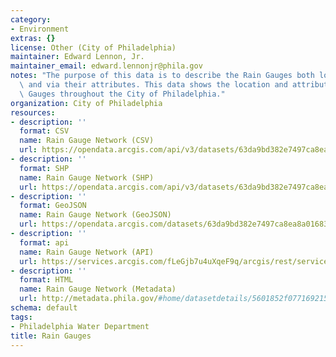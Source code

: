 ```yaml
---
category:
- Environment
extras: {}
license: Other (City of Philadelphia)
maintainer: Edward Lennon, Jr.
maintainer_email: edward.lennonjr@phila.gov
notes: "The purpose of this data is to describe the Rain Gauges both locationally\
  \ and via their attributes. This data shows the location and attributes of Rain\
  \ Gauges throughout the City of Philadelphia."
organization: City of Philadelphia
resources:
- description: ''
  format: CSV
  name: Rain Gauge Network (CSV)
  url: https://opendata.arcgis.com/api/v3/datasets/63da9bd382e7497ca8ea8a01683cca6a_0/downloads/data?format=csv&spatialRefId=4326
- description: ''
  format: SHP
  name: Rain Gauge Network (SHP)
  url: https://opendata.arcgis.com/api/v3/datasets/63da9bd382e7497ca8ea8a01683cca6a_0/downloads/data?format=shp&spatialRefId=4326
- description: ''
  format: GeoJSON
  name: Rain Gauge Network (GeoJSON)
  url: https://opendata.arcgis.com/datasets/63da9bd382e7497ca8ea8a01683cca6a_0.geojson
- description: ''
  format: api
  name: Rain Gauge Network (API)
  url: https://services.arcgis.com/fLeGjb7u4uXqeF9q/arcgis/rest/services/RAINGAUGES/FeatureServer/0/query?outFields=*&where=1%3D1
- description: ''
  format: HTML
  name: Rain Gauge Network (Metadata)
  url: http://metadata.phila.gov/#home/datasetdetails/5601852f077169215719b5c5/representationdetails/5612c96db96c129517118d00/
schema: default
tags:
- Philadelphia Water Department
title: Rain Gauges
---
```

